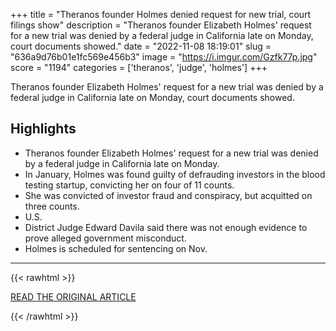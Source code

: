 +++
title = "Theranos founder Holmes denied request for new trial, court filings show"
description = "Theranos founder Elizabeth Holmes' request for a new trial was denied by a federal judge in California late on Monday, court documents showed."
date = "2022-11-08 18:19:01"
slug = "636a9d76b01e1fc569e456b3"
image = "https://i.imgur.com/Gzfk77p.jpg"
score = "1194"
categories = ['theranos', 'judge', 'holmes']
+++

Theranos founder Elizabeth Holmes' request for a new trial was denied by a federal judge in California late on Monday, court documents showed.

## Highlights

- Theranos founder Elizabeth Holmes' request for a new trial was denied by a federal judge in California late on Monday.
- In January, Holmes was found guilty of defrauding investors in the blood testing startup, convicting her on four of 11 counts.
- She was convicted of investor fraud and conspiracy, but acquitted on three counts.
- U.S.
- District Judge Edward Davila said there was not enough evidence to prove alleged government misconduct.
- Holmes is scheduled for sentencing on Nov.

---

{{< rawhtml >}}
  <p class="article-category">
    <a target="_blank" href="https://www.reuters.com/legal/theranos-founder-holmes-denied-request-new-trial-court-filings-show-2022-11-08/">READ THE ORIGINAL ARTICLE</a>
  </p>
{{< /rawhtml >}}
